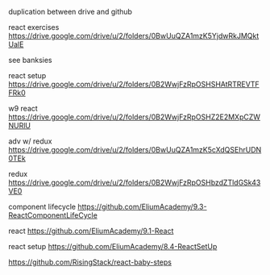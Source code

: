 duplication between drive and github

react exercises	
	https://drive.google.com/drive/u/2/folders/0BwUuQZA1mzK5YjdwRkJMQktUalE

see banksies

react setup
	https://drive.google.com/drive/u/2/folders/0B2WwjFzRpOSHSHAtRTREVTFFRk0

w9 react
	https://drive.google.com/drive/u/2/folders/0B2WwjFzRpOSHZ2E2MXpCZWNURlU


adv w/ redux
	https://drive.google.com/drive/u/2/folders/0BwUuQZA1mzK5cXdQSEhrUDN0TEk

redux
	https://drive.google.com/drive/u/2/folders/0B2WwjFzRpOSHbzdZTldGSk43VE0

component lifecycle
	https://github.com/EliumAcademy/9.3-ReactComponentLifeCycle

react
	https://github.com/EliumAcademy/9.1-React

react setup
	https://github.com/EliumAcademy/8.4-ReactSetUp

https://github.com/RisingStack/react-baby-steps